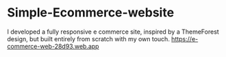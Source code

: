 # Simple-Ecommerce-website
I developed a fully responsive e commerce site, inspired by a ThemeForest design, but built entirely from scratch with my own touch.
https://e-commerce-web-28d93.web.app
